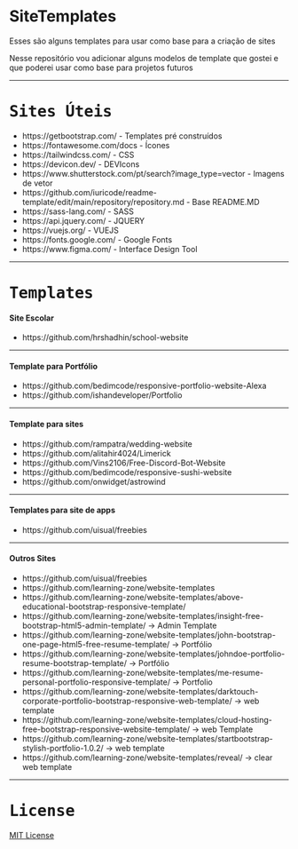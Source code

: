 # SiteTemplates

Esses são alguns templates para usar como base para a criação de sites

Nesse repositório vou adicionar alguns modelos de template que gostei e que poderei usar como base para projetos futuros

<hr>
<samp><h1> Sites Úteis </h1></samp>
<ul>
<li> https://getbootstrap.com/ - Templates pré construídos </li>
<li> https://fontawesome.com/docs - Ícones </li>
<li> https://tailwindcss.com/  - CSS </li>
<li> https://devicon.dev/   - DEVIcons </li>
<li> https://www.shutterstock.com/pt/search?image_type=vector  - Imagens de vetor </li>
<li> https://github.com/iuricode/readme-template/edit/main/repository/repository.md - Base README.MD </li>
<li> https://sass-lang.com/ - SASS </li>
<li> https://api.jquery.com/ - JQUERY </li>
<li> https://vuejs.org/ - VUEJS </li>
<li> https://fonts.google.com/ - Google Fonts</li> 
<li> https://www.figma.com/ - Interface Design Tool </li>
</ul>
<hr>
<samp><h1> Templates </h1></samp>


<samp><h4> Site Escolar </samp></h4>
<ul>
<li> https://github.com/hrshadhin/school-website </li>
</ul>
<hr>


<samp><h4> Template para Portfólio </samp></h4>
<ul>
<li> https://github.com/bedimcode/responsive-portfolio-website-Alexa </li>
<li> https://github.com/ishandeveloper/Portfolio </li>
</ul>
<hr>


<samp><h4> Template para sites </samp></h4>
<ul>
<li> https://github.com/rampatra/wedding-website </li>
<li> https://github.com/alitahir4024/Limerick </li>
<li> https://github.com/Vins2106/Free-Discord-Bot-Website </li>
<li> https://github.com/bedimcode/responsive-sushi-website </li>
<li> https://github.com/onwidget/astrowind </li>
</ul>
  <hr>


<samp><h4> Templates para site de apps </samp></h4>
<ul>
<li> https://github.com/uisual/freebies </li>
</ul>
<hr>


<samp><h4> Outros Sites </samp></h4>
<ul>
<li> https://github.com/uisual/freebies </li>
<li> https://github.com/learning-zone/website-templates </li>
<li> https://github.com/learning-zone/website-templates/above-educational-bootstrap-responsive-template/ </li>
<li> https://github.com/learning-zone/website-templates/insight-free-bootstrap-html5-admin-template/ -> Admin Template </li>
<li> https://github.com/learning-zone/website-templates/john-bootstrap-one-page-html5-free-resume-template/ -> Portfólio </li>
<li> https://github.com/learning-zone/website-templates/johndoe-portfolio-resume-bootstrap-template/ -> Portfólio </li>
<li> https://github.com/learning-zone/website-templates/me-resume-personal-portfolio-responsive-template/ -> Portfolio </li>
<li> https://github.com/learning-zone/website-templates/darktouch-corporate-portfolio-bootstrap-responsive-web-template/ -> web template </li>
<li> https://github.com/learning-zone/website-templates/cloud-hosting-free-bootstrap-responsive-website-template/ -> web Template </li>
<li> https://github.com/learning-zone/website-templates/startbootstrap-stylish-portfolio-1.0.2/ -> web template </li>
<li> https://github.com/learning-zone/website-templates/reveal/ -> clear web template </li>
</ul>

<hr>
<samp><h1> License </h1></samp>
<a href="https://github.com/CoCreate-app/CoCreate-website/blob/master/LICENSE"> MIT License</a>

